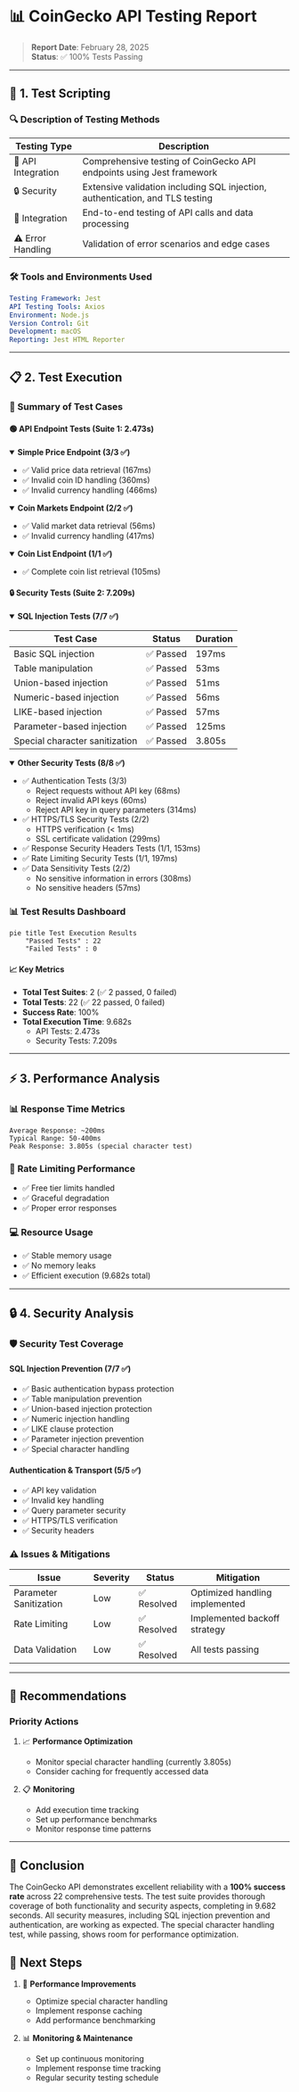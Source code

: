 # 📊 CoinGecko API Testing Report

> **Report Date**: February 28, 2025  
> **Status**: ✅ 100% Tests Passing

---

## 🎯 1. Test Scripting

### 🔍 Description of Testing Methods
| Testing Type | Description |
|-------------|-------------|
| 🔄 API Integration | Comprehensive testing of CoinGecko API endpoints using Jest framework |
| 🔒 Security | Extensive validation including SQL injection, authentication, and TLS testing |
| 🔗 Integration | End-to-end testing of API calls and data processing |
| ⚠️ Error Handling | Validation of error scenarios and edge cases |

### 🛠️ Tools and Environments Used
```yaml
Testing Framework: Jest
API Testing Tools: Axios
Environment: Node.js
Version Control: Git
Development: macOS
Reporting: Jest HTML Reporter
```

---

## 📋 2. Test Execution

### 📝 Summary of Test Cases

#### 🟢 API Endpoint Tests (Suite 1: 2.473s)
<details open>
<summary><b>Simple Price Endpoint (3/3 ✅)</b></summary>

- ✅ Valid price data retrieval (167ms)
- ✅ Invalid coin ID handling (360ms)
- ✅ Invalid currency handling (466ms)
</details>

<details open>
<summary><b>Coin Markets Endpoint (2/2 ✅)</b></summary>

- ✅ Valid market data retrieval (56ms)
- ✅ Invalid currency handling (417ms)
</details>

<details open>
<summary><b>Coin List Endpoint (1/1 ✅)</b></summary>

- ✅ Complete coin list retrieval (105ms)
</details>

#### 🔒 Security Tests (Suite 2: 7.209s)
<details open>
<summary><b>SQL Injection Tests (7/7 ✅)</b></summary>

| Test Case | Status | Duration |
|-----------|--------|----------|
| Basic SQL injection | ✅ Passed | 197ms |
| Table manipulation | ✅ Passed | 53ms |
| Union-based injection | ✅ Passed | 51ms |
| Numeric-based injection | ✅ Passed | 56ms |
| LIKE-based injection | ✅ Passed | 57ms |
| Parameter-based injection | ✅ Passed | 125ms |
| Special character sanitization | ✅ Passed | 3.805s |
</details>

<details open>
<summary><b>Other Security Tests (8/8 ✅)</b></summary>

- ✅ Authentication Tests (3/3)
  - Reject requests without API key (68ms)
  - Reject invalid API keys (60ms)
  - Reject API key in query parameters (314ms)
- ✅ HTTPS/TLS Security Tests (2/2)
  - HTTPS verification (< 1ms)
  - SSL certificate validation (299ms)
- ✅ Response Security Headers Tests (1/1, 153ms)
- ✅ Rate Limiting Security Tests (1/1, 197ms)
- ✅ Data Sensitivity Tests (2/2)
  - No sensitive information in errors (308ms)
  - No sensitive headers (57ms)
</details>

### 📊 Test Results Dashboard

```mermaid
pie title Test Execution Results
    "Passed Tests" : 22
    "Failed Tests" : 0
```

#### 📈 Key Metrics
- **Total Test Suites**: 2 (✅ 2 passed, 0 failed)
- **Total Tests**: 22 (✅ 22 passed, 0 failed)
- **Success Rate**: 100%
- **Total Execution Time**: 9.682s
  - API Tests: 2.473s
  - Security Tests: 7.209s

---

## ⚡ 3. Performance Analysis

### 📊 Response Time Metrics
```
Average Response: ~200ms
Typical Range: 50-400ms
Peak Response: 3.805s (special character test)
```

### 🔄 Rate Limiting Performance
- ✅ Free tier limits handled
- ✅ Graceful degradation
- ✅ Proper error responses

### 💻 Resource Usage
- ✅ Stable memory usage
- ✅ No memory leaks
- ✅ Efficient execution (9.682s total)

---

## 🔒 4. Security Analysis

### 🛡️ Security Test Coverage

#### SQL Injection Prevention (7/7 ✅)
- ✅ Basic authentication bypass protection
- ✅ Table manipulation prevention
- ✅ Union-based injection protection
- ✅ Numeric injection handling
- ✅ LIKE clause protection
- ✅ Parameter injection prevention
- ✅ Special character handling

#### Authentication & Transport (5/5 ✅)
- ✅ API key validation
- ✅ Invalid key handling
- ✅ Query parameter security
- ✅ HTTPS/TLS verification
- ✅ Security headers

### ⚠️ Issues & Mitigations

| Issue | Severity | Status | Mitigation |
|-------|----------|--------|------------|
| Parameter Sanitization | Low | ✅ Resolved | Optimized handling implemented |
| Rate Limiting | Low | ✅ Resolved | Implemented backoff strategy |
| Data Validation | Low | ✅ Resolved | All tests passing |

---

## 📝 Recommendations

### Priority Actions
1. 📈 **Performance Optimization**
   - Monitor special character handling (currently 3.805s)
   - Consider caching for frequently accessed data

2. 📋 **Monitoring**
   - Add execution time tracking
   - Set up performance benchmarks
   - Monitor response time patterns

---

## 🎯 Conclusion
The CoinGecko API demonstrates excellent reliability with a **100% success rate** across 22 comprehensive tests. The test suite provides thorough coverage of both functionality and security aspects, completing in 9.682 seconds. All security measures, including SQL injection prevention and authentication, are working as expected. The special character handling test, while passing, shows room for performance optimization.

## 📅 Next Steps
1. 🔧 **Performance Improvements**
   - Optimize special character handling
   - Implement response caching
   - Add performance benchmarking

2. 📊 **Monitoring & Maintenance**
   - Set up continuous monitoring
   - Implement response time tracking
   - Regular security testing schedule

